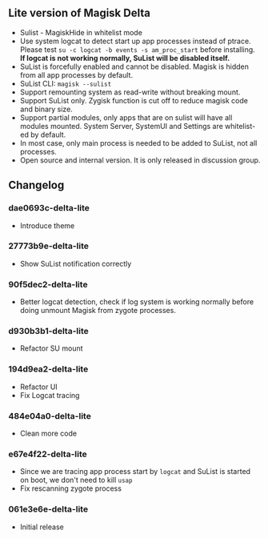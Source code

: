 ## Lite version of Magisk Delta

- Sulist - MagiskHide in whitelist mode
- Use system logcat to detect start up app processes instead of ptrace. Please test `su -c logcat -b events -s am_proc_start` before installing. **If logcat is not working normally, SuList will be disabled itself.**
- SuList is forcefully enabled and cannot be disabled. Magisk is hidden from all app processes by default.
- SuList CLI: `magisk --sulist`
- Support remounting system as read-write without breaking mount.
- Support SuList only. Zygisk function is cut off to reduce magisk code and binary size.
- Support partial modules, only apps that are on sulist will have all modules mounted. System Server, SystemUI and Settings are whitelist-ed by default.
- In most case, only main process is needed to be added to SuList, not all processes.
- Open source and internal version. It is only released in discussion group.

## Changelog

### dae0693c-delta-lite

- Introduce theme

### 27773b9e-delta-lite

- Show SuList notification correctly

### 90f5dec2-delta-lite

- Better logcat detection, check if log system is working normally before doing unmount Magisk from zygote processes.

### d930b3b1-delta-lite

- Refactor SU mount

### 194d9ea2-delta-lite

- Refactor UI
- Fix Logcat tracing

### 484e04a0-delta-lite

- Clean more code

### e67e4f22-delta-lite

- Since we are tracing app process start by `logcat` and SuList is started on boot, we don't need to kill `usap`
- Fix rescanning zygote process

### 061e3e6e-delta-lite

- Initial release